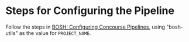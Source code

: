 # Steps for Configuring the Pipeline

Follow the steps in [BOSH: Configuring Concourse Pipelines][link], using "bosh-utils" as the value for `PROJECT_NAME`.

[link]: (https://github.com/cloudfoundry/bosh/blob/develop/docs/configuring_concourse_pipelines.md)
